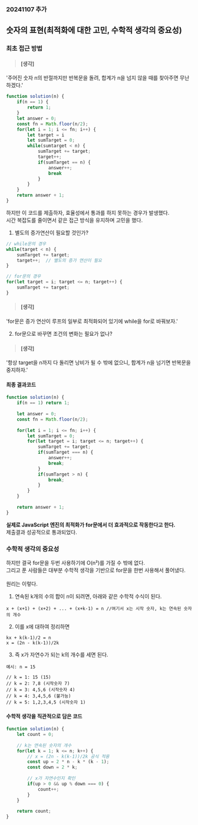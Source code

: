 ### 20241107 추가

## 숫자의 표현(최적화에 대한 고민, 수학적 생각의 중요성)

### 최초 접근 방법

> #### [생각]
'주어진 숫자 n의 반절까지만 반복문을 돌려, 합계가 n을 넘지 않을 때를 찾아주면 무난하겠다.'
```js
function solution(n) {
    if(n == 1) {
        return 1;
    }
    let answer = 0;
    const fn = Math.floor(n/2);
    for(let i = 1; i <= fn; i++) {
        let target = i
        let sumTarget = 0;
        while(sumtarget < n) {
            sumTarget += target;
            target++;
            if(sumTarget == n) {
                answer++;
                break
            }
        }
    }
    return answer + 1;
}
```
하지만 이 코드를 제출하자, 효율성에서 통과를 하지 못하는 경우가 발생했다. <br>
시간 복잡도를 줄이면서 같은 접근 방식을 유지하며 고민을 했다.

1. 별도의 증가연산이 필요할 것인가?
```js
// while문의 경우
while(target < n) {
    sumTarget += target;
    target++;  // 별도의 증가 연산이 필요
}

// for문의 경우
for(let target = i; target <= n; target++) {
    sumTarget += target;
}
```

> #### [생각]
'for문은 증가 연산이 루프의 일부로 최적화되어 있기에 while을 for로 바꿔보자.'

2. for문으로 바꾸면 조건의 변화는 필요가 없나?

> #### [생각]
'항상 target을 n까지 다 돌리면 낭비가 될 수 밖에 없으니, 합계가 n을 넘기면 반복문을 중지하자.'

#### 최종 결과코드
```js
function solution(n) {
    if(n == 1) return 1;
    
    let answer = 0;
    const fn = Math.floor(n/2);
    
    for(let i = 1; i <= fn; i++) {
        let sumTarget = 0;
        for(let target = i; target <= n; target++) {
            sumTarget += target;
            if(sumTarget === n) {
                answer++;
                break;
            }
            if(sumTarget > n) {
                break;
            }
        }
    }
    
    return answer + 1;
}
```
**실제로 JavaScript 엔진의 최적화가 for문에서 더 효과적으로 작동한다고 한다.** <br>
제출결과 성공적으로 통과되었다.

### 수학적 생각의 중요성
하지만 결국 for문을 두번 사용하기에 O(n²)를 가질 수 밖에 없다. <br>
그리고 푼 사람들은 대부분 수학적 생각을 기반으로 for문을 한번 사용해서 풀어냈다.
<br><br>
원리는 이렇다.

1. 연속된 k개의 수의 합이 n이 되려면, 아래와 같은 수학적 수식이 된다.
```
x + (x+1) + (x+2) + ... + (x+k-1) = n //여기서 x는 시작 숫자, k는 연속된 숫자의 개수
```
2. 이를 x에 대하여 정리하면
```
kx + k(k-1)/2 = n
x = (2n - k(k-1))/2k
```
3. 즉 x가 자연수가 되는 k의 개수를 세면 된다.
```
예시: n = 15

// k = 1: 15 (15)
// k = 2: 7,8 (시작숫자 7)
// k = 3: 4,5,6 (시작숫자 4)
// k = 4: 3,4,5,6 (불가능)
// k = 5: 1,2,3,4,5 (시작숫자 1)
```

#### 수학적 생각을 직관적으로 담은 코드
```js
function solution(n) {
    let count = 0;
    
    // k는 연속된 숫자의 개수
    for(let k = 1; k <= n; k++) {
        // x = (2n - k(k-1))/2k 공식 적용
        const up = 2 * n - k * (k - 1);
        const down = 2 * k;
        
        // x가 자연수인지 확인
        if(up > 0 && up % down === 0) {
            count++;
        }
    }
    
    return count;
}
```
